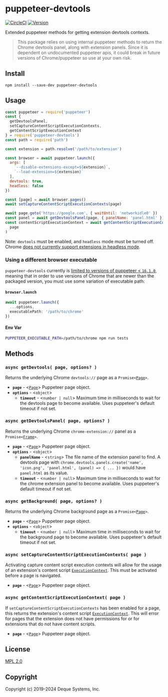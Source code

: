 # puppeteer-devtools

[![CircleCI](https://circleci.com/gh/dequelabs/puppeteer-devtools.svg?style=shield)](https://circleci.com/gh/dequelabs/puppeteer-devtools)
[![Version](https://img.shields.io/npm/v/puppeteer-devtools.svg)](https://www.npmjs.com/package/puppeteer-devtools)

Extended puppeteer methods for getting extension devtools contexts.

> This package relies on using internal puppeteer methods to return the Chrome devtools panel, along with extension panels. Since it is dependent on undocumented puppeteer apis, it could break in future versions of Chrome/puppeteer so use at your own risk.

## Install

`npm install --save-dev puppeteer-devtools`

## Usage

```js
const puppeteer = require('puppeteer')
const {
  getDevtoolsPanel,
  setCaptureContentScriptExecutionContexts,
  getContentScriptExecutionContext
} = require('puppeteer-devtools')
const path = require('path')

const extension = path.resolve('/path/to/extension')

const browser = await puppeteer.launch({
  args: [
    `--disable-extensions-except=${extension}`,
    `--load-extension=${extension}`
  ],
  devtools: true,
  headless: false
})

const [page] = await browser.pages()
await setCaptureContentScriptExecutionContexts(page)

await page.goto('https://google.com', { waitUntil: 'networkidle0' })
const panel = await getDevtoolsPanel(page, { panelName: 'panel.html' })
const contentScriptExecutionContext = await getContentScriptExecutionContext(
  page
)
```

Note: `devtools` must be enabled, and `headless` mode must be turned off. Chrome [does not currently support extensions in headless mode](https://bugs.chromium.org/p/chromium/issues/detail?id=706008).

### Using a different browser executable

`puppeteer-devtools` currently is [limited to versions of puppeteer &lt; `16.1.0`](https://github.com/dequelabs/puppeteer-devtools/issues/67#issuecomment-1629700824), meaning that in order to use versions of Chrome that are newer than the packaged version, you must use some variation of executable path:

#### `browser.launch`

```ts
await puppeteer.launch({
  ...options,
  executablePath: '/path/to/chrome'
})
```

#### Env Var

```sh
PUPPETEER_EXECUTABLE_PATH=/path/to/chrome npm run tests
```

## Methods

### `async getDevtools( page, options? )`

Returns the underlying Chrome `devtools://` page as a <code>Promise<[Page](https://github.com/puppeteer/puppeteer/blob/master/docs/api.md#class-page)></code>.

- **`page`** - <[`Page`](https://github.com/puppeteer/puppeteer/blob/master/docs/api.md#class-page)> Puppeteer page object.
- **`options`** - <`object`>
  - **`timeout`** - <`number | null`> Maximum time in milliseconds to wait for the devtools page to become available. Uses puppeteer's default timeout if not set.

### `async getDevtoolsPanel( page, options? )`

Returns the underlying Chrome `chrome-extension://` panel as a <code>Promise<[Frame](https://github.com/puppeteer/puppeteer/blob/master/docs/api.md#class-frame)></code>.

- **`page`** - <[`Page`](https://github.com/puppeteer/puppeteer/blob/master/docs/api.md#class-page)> Puppeteer page object.
- **`options`** - <`object`>
  - **`panelName`** - <`string`> The file name of the extension panel to find. A devtools page with `chrome.devtools.panels.create('name', 'icon.png', 'panel.html', (panel) => { ... })` would have `panel.html` as its value.
  - **`timeout`** - <`number | null`> Maximum time in milliseconds to wait for the chrome extension panel to become available. Uses puppeteer's default timeout if not set.

### `async getBackground( page, options? )`

Returns the underlying Chrome background page as a <code>Promise<[Page](https://github.com/puppeteer/puppeteer/blob/master/docs/api.md#class-page)></code>.

- **`page`** - <[`Page`](https://github.com/puppeteer/puppeteer/blob/master/docs/api.md#class-page)> Puppeteer page object.
- **`options`** - <`object`>
  - **`timeout`** - <`number | null`> Maximum time in milliseconds to wait for the background page to become available. Uses puppeteer's default timeout if not set.

### `async setCaptureContentScriptExecutionContexts( page )`

Activating capture content script execution contexts will allow for the usage of an extension's content script [`ExecutionContext`](https://github.com/puppeteer/puppeteer/blob/main/docs/api.md#class-executioncontext). This must be activated before a page is navigated.

- **`page`** - <[`Page`](https://github.com/puppeteer/puppeteer/blob/master/docs/api.md#class-page)> Puppeteer page object.

### `async getContentScriptExecutionContext( page )`

If `setCaptureContentScriptExecutionContexts` has been enabled for a page, this returns the extension's content script [`ExecutionContext`](https://github.com/puppeteer/puppeteer/blob/main/docs/api.md#class-executioncontext). This will error for pages that the extension does not have permissions for or for extensions that do not have content scripts.

- **`page`** - <[`Page`](https://github.com/puppeteer/puppeteer/blob/master/docs/api.md#class-page)> Puppeteer page object.

## License

[MPL 2.0](LICENSE)

## Copyright

Copyright (c) 2019-2024 Deque Systems, Inc.
